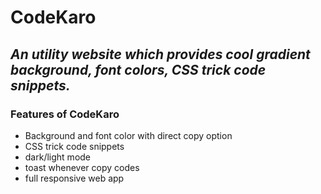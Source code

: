 # CodeKaro

## _An utility website which provides cool gradient background, font colors, CSS trick code snippets._

### Features of CodeKaro

- Background and font color with direct copy option
- CSS trick code snippets
- dark/light mode
- toast whenever copy codes
- full responsive web app
